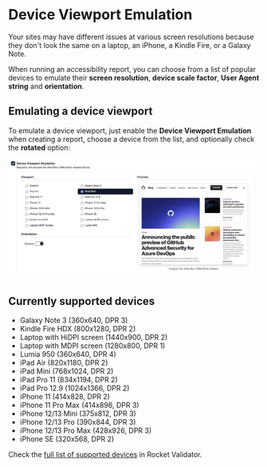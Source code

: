 # Device Viewport Emulation

Your sites may have different issues at various screen resolutions because they don't look the same on a laptop, an iPhone, a Kindle Fire, or a Galaxy Note. 

When running an accessibility report, you can choose from a list of popular devices to emulate their **screen resolution**, **device scale factor**, **User Agent string** and **orientation**.

## Emulating a device viewport

To emulate a device viewport, just enable the **Device Viewport Emulation** when creating a report, choose a device from the list, and optionally check the **rotated** option:

![Deview selection](img/device-selection.jpg)

## Currently supported devices

- Galaxy Note 3 (360x640, DPR 3)
- Kindle Fire HDX (800x1280, DPR 2)
- Laptop with HiDPI screen (1440x900, DPR 2)
- Laptop with MDPI screen (1280x800, DPR 1)
- Lumia 950 (360x640, DPR 4)
- iPad Air (820x1180, DPR 2)
- iPad Mini (768x1024, DPR 2)
- iPad Pro 11 (834x1194, DPR 2)
- iPad Pro 12.9 (1024x1366, DPR 2)
- iPhone 11 (414x828, DPR 2)
- iPhone 11 Pro Max (414x896, DPR 3)
- iPhone 12/13 Mini (375x812, DPR 3)
- iPhone 12/13 Pro (390x844, DPR 3)
- iPhone 12/13 Pro Max (428x926, DPR 3)
- iPhone SE (320x568, DPR 2)

Check the [full list of supported devices](https://rocketvalidator.com/devices) in Rocket Validator. 